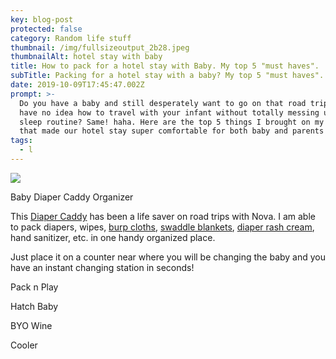 ```yaml
---
key: blog-post
protected: false
category: Random life stuff
thumbnail: /img/fullsizeoutput_2b28.jpeg
thumbnailAlt: hotel stay with baby
title: How to pack for a hotel stay with Baby. My top 5 "must haves".
subTitle: Packing for a hotel stay with a baby? My top 5 "must haves".
date: 2019-10-09T17:45:47.002Z
prompt: >-
  Do you have a baby and still desperately want to go on that road trip? Do you
  have no idea how to travel with your infant without totally messing up their
  sleep routine? Same! haha. Here are the top 5 things I brought on my last trip
  that made our hotel stay super comfortable for both baby and parents! 
tags:
  - l
---
```



![](/img/fullsizeoutput_2b28.jpeg)

Baby Diaper Caddy Organizer

This [Diaper Caddy](https://www.amazon.com/Putska-Baby-Diaper-Caddy-Organizer/dp/B077TT5RC7/ref=sr_1_2?crid=20BUR5IU4N4B9&keywords=baby+tote+organizer&qid=1570655406&sprefix=baby+tote%2Caps%2C138&sr=8-2) has been a life saver on road trips with Nova. I am able to pack diapers, wipes, [burp cloths](https://www.amazon.com/Muslin-Cloths-Cotton-Washcloths-Absorbent/dp/B07NSVTFS3/ref=sr_1_4?crid=2C605FK4ISJSQ&keywords=burp+cloths+muslin&qid=1570656063&sprefix=burp+cloths%2Caps%2C145&sr=8-4), [swaddle blankets](https://www.copperpearl.com/collections/swaddle-blankets), [diaper rash cream](https://www.amazon.com/Boudreauxs-Butt-Paste-Ointment-Preservative/dp/B00569GU18/ref=sr_1_10?keywords=diaper+cream&qid=1570656181&sr=8-10), hand sanitizer, etc. in one handy organized place. 

Just place it on a counter near where you will be changing the baby and you have an instant changing station in seconds!



Pack n Play



Hatch Baby



BYO Wine



Cooler
